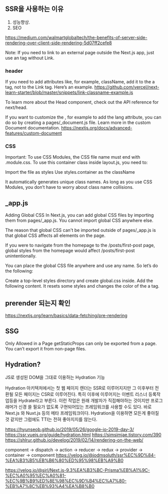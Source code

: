 ## SSR을 사용하는 이유
1. 성능향상.
2. SEO


https://medium.com/walmartglobaltech/the-benefits-of-server-side-rendering-over-client-side-rendering-5d07ff2cefe8


Note: If you need to link to an external page outside the Next.js app, just use an <a> tag without Link.

### header
If you need to add attributes like, for example, className, add it to the a tag, not to the Link tag. Here’s an example.
https://github.com/vercel/next-learn-starter/blob/master/snippets/link-classname-example.js

To learn more about the Head component, check out the API reference for next/head.

If you want to customize the <html>, for example to add the lang attribute, you can do so by creating a pages/_document.js file. Learn more in the custom Document documentation.
https://nextjs.org/docs/advanced-features/custom-document

### CSS
Important: To use CSS Modules, the CSS file name must end with .module.css.
To use this container class inside layout.js, you need to:

Import the file as styles
Use styles.container as the className

It automatically generates unique class names. As long as you use CSS Modules, you don’t have to worry about class name collisions.



## _app.js

Adding Global CSS
In Next.js, you can add global CSS files by importing them from pages/_app.js. You cannot import global CSS anywhere else.

The reason that global CSS can't be imported outside of pages/_app.js is that global CSS affects all elements on the page.

If you were to navigate from the homepage to the /posts/first-post page, global styles from the homepage would affect /posts/first-post unintentionally.

You can place the global CSS file anywhere and use any name. So let’s do the following:

Create a top-level styles directory and create global.css inside.
Add the following content. It resets some styles and changes the color of the a tag.

## prerender 되는지 확인
https://nextjs.org/learn/basics/data-fetching/pre-rendering


## SSG
Only Allowed in a Page
getStaticProps can only be exported from a page. You can’t export it from non-page files.

## Hydration?
JS로 생성된 DOM을 그대로 이용하는 Hydration 기능
 
Hydration 아키텍처에서는 첫 웹 페이지 렌더는 SSR로 이루어지지만 그 이후부터 전환될 모든 페이지는 CSR로 이루어진다. 특히 이후에 이루어지는 이벤트 리스너 등록작업등을 Hydrate라고 부른다. 이런 작업은 원래 개발자가 직접해야하는 것이지만 프로그래머가 신경 쓸 필요가 없도록 구현되어있는 프레임워크를 사용할 수도 있다. 바로 Next.js 와 Nuxt.js 등의 메타 프레임워크이다. Hydration을 이용하면 모든게 좋아질 것 같지만 그럼에도 TTI는 전혀 좋아지지를 않는다.

 
https://hyunseob.github.io/2019/05/26/google-io-2019-day-3/
https://ssr.vuejs.org/guide/hydration.html
https://simsimjae.tistory.com/390
https://shlrur.github.io/develog/2019/02/14/rendering-on-the-web/


component -> dispatch -> action -> reducer -> redux -> provider -> container -> component 
https://velog.io/@jodmsoluth/ssr%EC%9D%84-%EA%B3%B5%EB%B6%80%ED%95%98%EB%A9%B0


https://velog.io/@sirl/Next.js-9.3%EA%B3%BC-Prisma%EB%A1%9C-%EC%A0%95%EC%A0%81-%EC%9B%B9%ED%8E%98%EC%9D%B4%EC%A7%80-%EB%A7%8C%EB%93%A4%EA%B8%B0

